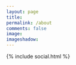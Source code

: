 ```yaml
---
layout: page
title:
permalink: /about
comments: false
image: 
imageshadow: 
---
```



{% include social.html %}
